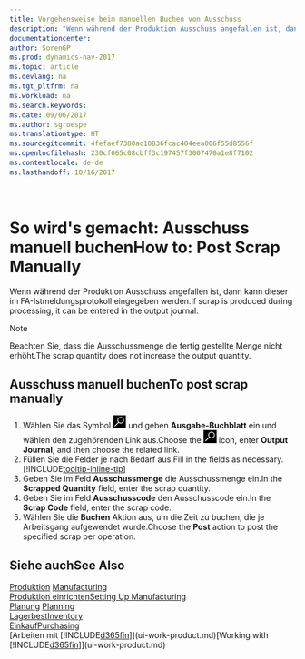 ```yaml
---
title: Vorgehensweise beim manuellen Buchen von Ausschuss
description: "Wenn während der Produktion Ausschuss angefallen ist, dann kann dieser im FA-Istmeldungsprotokoll eingegeben werden. Beachten Sie, dass die Ausschussmenge die fertig gestellte Menge nicht erhöht."
documentationcenter: 
author: SorenGP
ms.prod: dynamics-nav-2017
ms.topic: article
ms.devlang: na
ms.tgt_pltfrm: na
ms.workload: na
ms.search.keywords: 
ms.date: 09/06/2017
ms.author: sgroespe
ms.translationtype: HT
ms.sourcegitcommit: 4fefaef7380ac10836fcac404eea006f55d8556f
ms.openlocfilehash: 230cf065c08cbff3c197457f3007470a1e8f7102
ms.contentlocale: de-de
ms.lasthandoff: 10/16/2017

---
```

# <a name="how-to-post-scrap-manually"></a><span data-ttu-id="028a0-104">So wird's gemacht: Ausschuss manuell buchen</span><span class="sxs-lookup"><span data-stu-id="028a0-104">How to: Post Scrap Manually</span></span>
<span data-ttu-id="028a0-105">Wenn während der Produktion Ausschuss angefallen ist, dann kann dieser im FA-Istmeldungsprotokoll eingegeben werden.</span><span class="sxs-lookup"><span data-stu-id="028a0-105">If scrap is produced during processing, it can be entered in the output journal.</span></span> 

> [!NOTE]
> <span data-ttu-id="028a0-106">Beachten Sie, dass die Ausschussmenge die fertig gestellte Menge nicht erhöht.</span><span class="sxs-lookup"><span data-stu-id="028a0-106">The scrap quantity does not increase the output quantity.</span></span>  

## <a name="to-post-scrap-manually"></a><span data-ttu-id="028a0-107">Ausschuss manuell buchen</span><span class="sxs-lookup"><span data-stu-id="028a0-107">To post scrap manually</span></span>  
1. <span data-ttu-id="028a0-108">Wählen Sie das Symbol ![Nach Seite oder Bericht suchen](media/ui-search/search_small.png "Nach Seite oder Bericht suchen") und geben **Ausgabe-Buchblatt** ein und wählen den zugehörenden Link aus.</span><span class="sxs-lookup"><span data-stu-id="028a0-108">Choose the ![Search for Page or Report](media/ui-search/search_small.png "Search for Page or Report icon") icon, enter **Output Journal**, and then choose the related link.</span></span>  
2. <span data-ttu-id="028a0-109">Füllen Sie die Felder je nach Bedarf aus.</span><span class="sxs-lookup"><span data-stu-id="028a0-109">Fill in the fields as necessary.</span></span> [!INCLUDE[tooltip-inline-tip](includes/tooltip-inline-tip_md.md)]  
3. <span data-ttu-id="028a0-110">Geben Sie im Feld **Ausschussmenge** die Ausschussmenge ein.</span><span class="sxs-lookup"><span data-stu-id="028a0-110">In the **Scrapped Quantity** field, enter the scrap quantity.</span></span>  
4. <span data-ttu-id="028a0-111">Geben Sie im Feld **Ausschusscode** den Ausschusscode ein.</span><span class="sxs-lookup"><span data-stu-id="028a0-111">In the **Scrap Code** field, enter the scrap code.</span></span>  
5. <span data-ttu-id="028a0-112">Wählen Sie die **Buchen** Aktion aus, um die Zeit zu buchen, die je Arbeitsgang aufgewendet wurde.</span><span class="sxs-lookup"><span data-stu-id="028a0-112">Choose the **Post** action to post the specified scrap per operation.</span></span>  

## <a name="see-also"></a><span data-ttu-id="028a0-113">Siehe auch</span><span class="sxs-lookup"><span data-stu-id="028a0-113">See Also</span></span>  
<span data-ttu-id="028a0-114">[Produktion](production-manage-manufacturing.md)  </span><span class="sxs-lookup"><span data-stu-id="028a0-114">[Manufacturing](production-manage-manufacturing.md)  </span></span>  
[<span data-ttu-id="028a0-115">Produktion einrichten</span><span class="sxs-lookup"><span data-stu-id="028a0-115">Setting Up Manufacturing</span></span>](production-configure-production-processes.md)  
<span data-ttu-id="028a0-116">[Planung](production-planning.md)    </span><span class="sxs-lookup"><span data-stu-id="028a0-116">[Planning](production-planning.md)    </span></span>  
[<span data-ttu-id="028a0-117">Lagerbest</span><span class="sxs-lookup"><span data-stu-id="028a0-117">Inventory</span></span>](inventory-manage-inventory.md)  
[<span data-ttu-id="028a0-118">Einkauf</span><span class="sxs-lookup"><span data-stu-id="028a0-118">Purchasing</span></span>](purchasing-manage-purchasing.md)  
<span data-ttu-id="028a0-119">[Arbeiten mit [!INCLUDE[d365fin](includes/d365fin_md.md)]](ui-work-product.md)</span><span class="sxs-lookup"><span data-stu-id="028a0-119">[Working with [!INCLUDE[d365fin](includes/d365fin_md.md)]](ui-work-product.md)</span></span>

